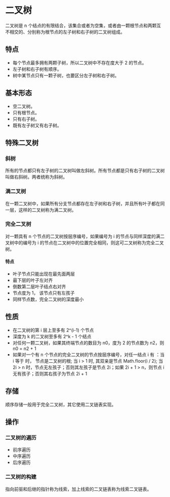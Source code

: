 # 二叉树
二叉树是 n 个结点的有限结合，该集合或者为空集，或者由一颗根节点和两颗互不相交的、分别称为根节点的左子树和右子树的二叉树组成。
## 特点
- 每个节点最多拥有两颗子树，所以二叉树中不存在度大于 2 的节点。
- 左子树和右子树有顺序。
- 树中某节点只有一颗子树，也要区分左子树和右子树。
## 基本形态
- 空二叉树。
- 只有根节点。
- 只有右子树。
- 既有左子树又有右子树。
## 特殊二叉树
### 斜树
所有的节点都只有左子树的二叉树叫做左斜树。所有节点都是只有右子树的二叉树叫做右斜树。两者统称为斜树。
### 满二叉树
在一颗二叉树中，如果所有分支节点都存在左子树和右子树，并且所有叶子都在同一层，这样的二叉树称为满二叉树。
### 完全二叉树
对一颗具有 n 个节点的二叉树按层序编号，如果编号为 i 的节点与同样深度的满二叉树中的编号为 i 的节点在二叉树中的位置完全相同，则这可二叉树称为完全二叉树。
#### 特点
- 叶子节点只能出现在最先面两层
- 最下层的叶子左对齐
- 倒数第二层叶子结点右对齐
- 节点度为 1， 该节点只有左孩子
- 同样节点数，完全二叉树的深度最小
## 性质
- 在二叉树的第 i 层上至多有 2^(i-1) 个节点
- 深度为 k 的二叉树至多有 2^k - 1 个结点
- 对任何一颗二叉树，如果其终端节点的数目为 n0，度为 2 的节点数为 n2，则 n0 = n2 + 1
- 如果对一个有 n 个节点的完全二叉树的节点按层序编号，对任一结点 i 有 ：当 i 等于 时， 节点是二叉树的根; 当 i > 1 时, 其双亲是节点 Math.floor(i / 2); 当 2i > n 时，节点无左孩子；否则其左孩子是节点 2i；如果 2i + 1 > n，则节点 i 无有孩子；否则其右孩子为节点 2i + 1
## 存储
顺序存储一般用于完全二叉树，其它使用二叉链表实现。
## 操作
### 二叉树的遍历
- 前序遍历
- 中序遍历
- 后序遍历
### 二叉树的构建
指向前驱和后继的指针称为线索，加上线索的二叉链表称为线索二叉链表。